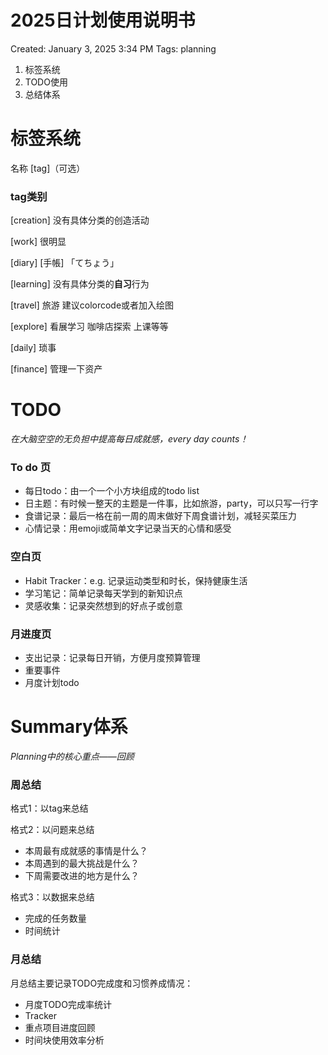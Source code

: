 # 2025日计划使用说明书

Created: January 3, 2025 3:34 PM
Tags: planning

1. 标签系统 
2. TODO使用
3. 总结体系

# 标签系统

名称 [tag]（可选）

### tag类别

[creation] 没有具体分类的创造活动 

[work] 很明显

[diary] [手帳] 「てちょう」

[learning] 没有具体分类的**自习**行为

[travel] 旅游 建议colorcode或者加入绘图

[explore] 看展学习 咖啡店探索 上课等等

[daily] 琐事

[finance] 管理一下资产

# TODO

*在大脑空空的无负担中提高每日成就感，every day counts！*

### To do 页

- 每日todo：由一个一个小方块组成的todo list
- 日主题：有时候一整天的主题是一件事，比如旅游，party，可以只写一行字
- 食谱记录：最后一格在前一周的周末做好下周食谱计划，减轻买菜压力
- 心情记录：用emoji或简单文字记录当天的心情和感受

### 空白页

- Habit Tracker：e.g. 记录运动类型和时长，保持健康生活
- 学习笔记：简单记录每天学到的新知识点
- 灵感收集：记录突然想到的好点子或创意

### 月进度页

- 支出记录：记录每日开销，方便月度预算管理
- 重要事件
- 月度计划todo

# Summary体系

*Planning中的核心重点——回顾*

### 周总结

格式1：以tag来总结

格式2：以问题来总结

- 本周最有成就感的事情是什么？
- 本周遇到的最大挑战是什么？
- 下周需要改进的地方是什么？

格式3：以数据来总结

- 完成的任务数量
- 时间统计

### 月总结

月总结主要记录TODO完成度和习惯养成情况：

- 月度TODO完成率统计
- Tracker
- 重点项目进度回顾
- 时间块使用效率分析